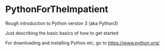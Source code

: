 # PythonForTheImpatient
Rough introduction to Python version 3 (aka Python3)

Just describing the basic basics of how to get started

For downloading and installing Python etc, go to https://www.python.org/